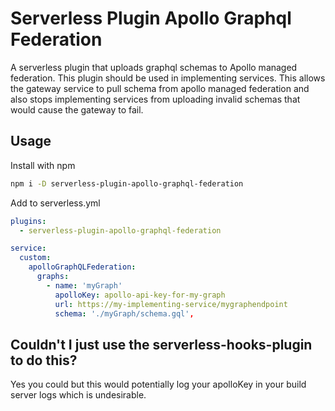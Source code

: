 # Serverless Plugin Apollo Graphql Federation

A serverless plugin that uploads graphql schemas to Apollo managed federation. This plugin should be used in implementing services. This allows the gateway service to pull schema from apollo managed federation and also stops implementing services from uploading invalid schemas that would cause the gateway to fail.

## Usage

Install with npm

```sh
npm i -D serverless-plugin-apollo-graphql-federation
```

Add to serverless.yml

```yml
plugins:
  - serverless-plugin-apollo-graphql-federation
```

```yml
service:
  custom:
    apolloGraphQLFederation:
      graphs:
        - name: 'myGraph'
          apolloKey: apollo-api-key-for-my-graph
          url: https://my-implementing-service/mygraphendpoint
          schema: './myGraph/schema.gql',
```

## Couldn't I just use the serverless-hooks-plugin to do this?
Yes you could but this would potentially log your apolloKey in your build server logs which is undesirable.